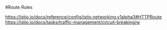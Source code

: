 #Route Rules

https://istio.io/docs/reference/config/istio.networking.v1alpha3#HTTPRoute
https://istio.io/docs/tasks/traffic-management/circuit-breaking/w
